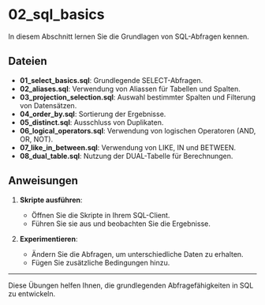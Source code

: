 # 02_sql_basics

In diesem Abschnitt lernen Sie die Grundlagen von SQL-Abfragen kennen.

## Dateien

- **01_select_basics.sql**: Grundlegende SELECT-Abfragen.
- **02_aliases.sql**: Verwendung von Aliassen für Tabellen und Spalten.
- **03_projection_selection.sql**: Auswahl bestimmter Spalten und Filterung von Datensätzen.
- **04_order_by.sql**: Sortierung der Ergebnisse.
- **05_distinct.sql**: Ausschluss von Duplikaten.
- **06_logical_operators.sql**: Verwendung von logischen Operatoren (AND, OR, NOT).
- **07_like_in_between.sql**: Verwendung von LIKE, IN und BETWEEN.
- **08_dual_table.sql**: Nutzung der DUAL-Tabelle für Berechnungen.

## Anweisungen

1. **Skripte ausführen**:

   - Öffnen Sie die Skripte in Ihrem SQL-Client.
   - Führen Sie sie aus und beobachten Sie die Ergebnisse.

2. **Experimentieren**:

   - Ändern Sie die Abfragen, um unterschiedliche Daten zu erhalten.
   - Fügen Sie zusätzliche Bedingungen hinzu.

---

Diese Übungen helfen Ihnen, die grundlegenden Abfragefähigkeiten in SQL zu entwickeln.
